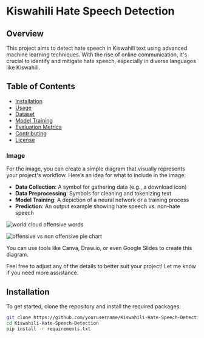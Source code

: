 # Kiswahili Hate Speech Detection

## Overview
This project aims to detect hate speech in Kiswahili text using advanced machine learning techniques. With the rise of online communication, it's crucial to identify and mitigate hate speech, especially in diverse languages like Kiswahili.

## Table of Contents
- [Installation](#installation)
- [Usage](#usage)
- [Dataset](#dataset)
- [Model Training](#model-training)
- [Evaluation Metrics](#evaluation-metrics)
- [Contributing](#contributing)
- [License](#license)

  
### Image
For the image, you can create a simple diagram that visually represents your project's workflow. Here’s an idea for what to include in the image:
- **Data Collection**: A symbol for gathering data (e.g., a download icon)
- **Data Preprocessing**: Symbols for cleaning and tokenizing text
- **Model Training**: A depiction of a neural network or a training process
- **Prediction**: An output example showing hate speech vs. non-hate speech

![world cloud offensive words](https://github.com/user-attachments/assets/e86f7290-2122-4c04-b278-20ee9f6e71ac)

![offensive vs non offensive pie chart](https://github.com/user-attachments/assets/685e0936-2a77-4561-ba1a-346db55c193c)



You can use tools like Canva, Draw.io, or even Google Slides to create this diagram.

Feel free to adjust any of the details to better suit your project! Let me know if you need more assistance.



## Installation
To get started, clone the repository and install the required packages:
```bash
git clone https://github.com/yourusername/Kiswahili-Hate-Speech-Detection.git
cd Kiswahili-Hate-Speech-Detection
pip install -r requirements.txt
